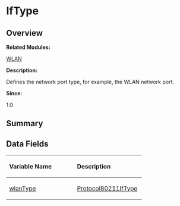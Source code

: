 # IfType<a name="ZH-CN_TOPIC_0000001055039522"></a>

## **Overview**<a name="section1253191607093531"></a>

**Related Modules:**

[WLAN](WLAN.md)

**Description:**

Defines the network port type, for example, the WLAN network port. 

**Since:**

1.0

## **Summary**<a name="section618372707093531"></a>

## Data Fields<a name="pub-attribs"></a>

<a name="table1881521949093531"></a>
<table><thead align="left"><tr id="row443877742093531"><th class="cellrowborder" valign="top" width="50%" id="mcps1.1.3.1.1"><p id="p688704495093531"><a name="p688704495093531"></a><a name="p688704495093531"></a>Variable Name</p>
</th>
<th class="cellrowborder" valign="top" width="50%" id="mcps1.1.3.1.2"><p id="p73014802093531"><a name="p73014802093531"></a><a name="p73014802093531"></a>Description</p>
</th>
</tr>
</thead>
<tbody><tr id="row457287096093531"><td class="cellrowborder" valign="top" width="50%" headers="mcps1.1.3.1.1 "><p id="p863239608093531"><a name="p863239608093531"></a><a name="p863239608093531"></a><a href="WLAN.md#gaf957402f9938b5bf37a7c39737f18e69">wlanType</a></p>
</td>
<td class="cellrowborder" valign="top" width="50%" headers="mcps1.1.3.1.2 "><p id="p1841528496093531"><a name="p1841528496093531"></a><a name="p1841528496093531"></a><a href="WLAN.md#gac69954f56fcc99fc8aac68aa157831c7">Protocol80211IfType</a>&nbsp;</p>
</td>
</tr>
</tbody>
</table>


